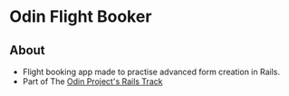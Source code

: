 # Odin Flight Booker

## About
* Flight booking app made to practise advanced form creation in Rails.
* Part of The [Odin Project's Rails Track](https://www.theodinproject.com/lessons/building-advanced-forms)
